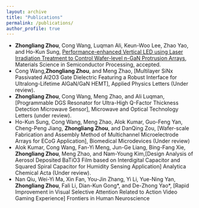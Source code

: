 ```yaml
---
layout: archive
title: "Publications"
permalink: /publications/
author_profile: true
---
```

* **Zhongliang Zhou**, Cong Wang, Luqman Ali, Keun-Woo Lee, Zhao Yao, and Ho-Kun Sung, [Performance-enhanced Vertical LED using Laser Irradiation Treatment to Control Wafer-level n-GaN Protrusion Arrays](files/VLED.pdf),  Materials Science in Semiconductor Processing, accepted.
* Cong Wang,**Zhongliang Zhou**, and Meng Zhao, [Multilayer SiNx Passivated Al2O3 Gate Dielectric Featuring a Robust Interface for Ultralong-Lifetime AlGaN/GaN HEMT], Applied Physics Letters (Under review).
* **Zhongliang Zhou**, Cong Wang, Meng Zhao, and Ali Luqman, [Programmable DGS Resonator for Ultra-High Q-Factor Thickness Detection Microwave Sensor], Microwave and Optical Technology Letters (under review).
* Ho-Kun Sung, Cong Wang, Meng Zhao, Alok Kumar, Guo-Feng Yan, Cheng-Peng Jiang, **Zhongliang Zhou**, and DanQing Zou, [Wafer-scale Fabrication and Assembly Method of Multichannel Microelectrode Arrays for ECoG Application],  Biomedical Microdevices (Under review)
* Alok Kumar, Cong Wang, Fan-Yi Meng, Jun-Ge Liang, Bing-Fang Xie, **Zhongliang Zhou**, Meng Zhao, and Nam-Young Kim,[Design Analysis of Aerosol Deposited BaTiO3 Film based on Interdigital Capacitor and Squared Spiral Capacitor for Humidity Sensing Application] Analytica Chemical Acta (Under review).
* Nan Qiu, Wei-Yi Ma, Xin Fan, You-Jin Zhang, Yi Li, Yue-Ning Yan, **Zhongliang Zhou**, Fali Li, Dian-Kun Gong*, and De-Zhong Yao*, [Rapid Improvement in Visual Selective Attention Related to Action Video Gaming Experience]  Frontiers in Human Neuroscience
